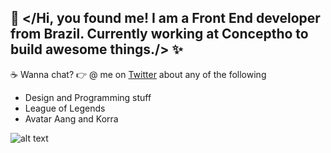 ## 👋 </Hi, you found me! I am a Front End developer from Brazil. Currently working at Conceptho to build awesome things./> ✨

☕ Wanna chat? 👉 @ me on [Twitter](https://twitter.com/htmayara_) about any of the following

- Design and Programming stuff
- League of Legends
- Avatar Aang and Korra 

![alt text](https://storage.googleapis.com/gweb-uniblog-publish-prod/original_images/Social_dino-with-hat.gif "Internet off")



